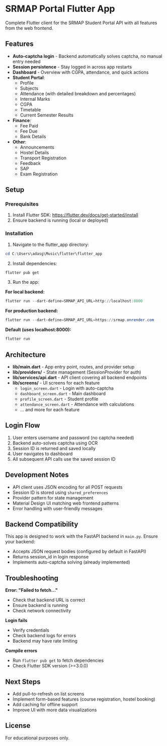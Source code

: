 # SRMAP Portal Flutter App

Complete Flutter client for the SRMAP Student Portal API with all features from the web frontend.

## Features

- **Auto-captcha login** - Backend automatically solves captcha, no manual entry needed
- **Session persistence** - Stay logged in across app restarts
- **Dashboard** - Overview with CGPA, attendance, and quick actions
- **Student Portal**:
  - Profile
  - Subjects
  - Attendance (with detailed breakdown and percentages)
  - Internal Marks
  - CGPA
  - Timetable
  - Current Semester Results
- **Finance**:
  - Fee Paid
  - Fee Due
  - Bank Details
- **Other**:
  - Announcements
  - Hostel Details
  - Transport Registration
  - Feedback
  - SAP
  - Exam Registration

## Setup

### Prerequisites

1. Install Flutter SDK: https://flutter.dev/docs/get-started/install
2. Ensure backend is running (local or deployed)

### Installation

1. Navigate to the flutter_app directory:

```powershell
cd C:\Users\adasg\Music\flutter\flutter_app
```

2. Install dependencies:

```powershell
flutter pub get
```

3. Run the app:

**For local backend:**
```powershell
flutter run --dart-define=SRMAP_API_URL=http://localhost:8000
```

**For production backend:**
```powershell
flutter run --dart-define=SRMAP_API_URL=https://srmap.onrender.com
```

**Default (uses localhost:8000):**
```powershell
flutter run
```

## Architecture

- **lib/main.dart** - App entry point, routes, and provider setup
- **lib/providers/** - State management (SessionProvider for auth)
- **lib/services/api.dart** - API client covering all backend endpoints
- **lib/screens/** - UI screens for each feature
  - `login_screen.dart` - Login with auto-captcha
  - `dashboard_screen.dart` - Main dashboard
  - `profile_screen.dart` - Student profile
  - `attendance_screen.dart` - Attendance with calculations
  - ... and more for each feature

## Login Flow

1. User enters username and password (no captcha needed)
2. Backend auto-solves captcha using OCR
3. Session ID is returned and saved locally
4. User navigates to dashboard
5. All subsequent API calls use the saved session ID

## Development Notes

- API client uses JSON encoding for all POST requests
- Session ID is stored using `shared_preferences`
- Provider pattern for state management
- Material Design UI matching web frontend patterns
- Error handling with user-friendly messages

## Backend Compatibility

This app is designed to work with the FastAPI backend in `main.py`. Ensure your backend:
- Accepts JSON request bodies (configured by default in FastAPI)
- Returns session_id in login response
- Implements auto-captcha solving (already implemented)

## Troubleshooting

**Error: "Failed to fetch..."**
- Check that backend URL is correct
- Ensure backend is running
- Check network connectivity

**Login fails**
- Verify credentials
- Check backend logs for errors
- Backend may have rate limiting

**Compile errors**
- Run `flutter pub get` to fetch dependencies
- Check Flutter SDK version (>=3.0.0)

## Next Steps

- Add pull-to-refresh on list screens
- Implement form-based features (course registration, hostel booking)
- Add caching for offline support
- Improve UI with more data visualizations

## License

For educational purposes only.
